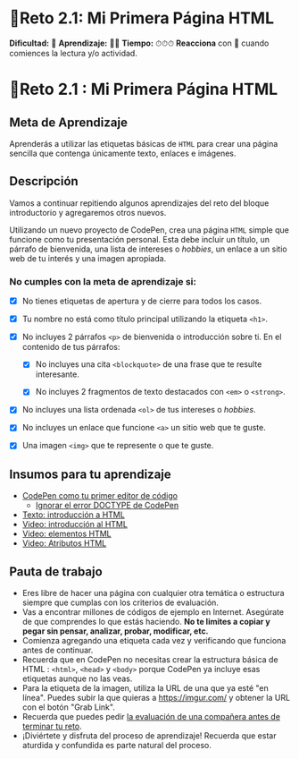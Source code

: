 # 🔹Reto 2.1: Mi Primera Página HTML

**Dificultad:** 🌻
**Aprendizaje:** 🍯🍯
**Tiempo:** ⏱⏱⏱
**Reacciona** con :eyes: cuando comiences la lectura y/o actividad.

# :small_blue_diamond:Reto 2.1 : Mi Primera Página HTML

## Meta de Aprendizaje

Aprenderás a utilizar las etiquetas básicas de `HTML` para crear una página sencilla que contenga únicamente texto, enlaces e imágenes.

## Descripción

Vamos a continuar repitiendo algunos aprendizajes del reto del bloque introductorio y agregaremos otros nuevos.

Utilizando un nuevo proyecto de CodePen, crea una página `HTML` simple que funcione como tu presentación personal. Esta debe incluir un título, un párrafo de bienvenida, una lista de intereses o *hobbies*, un enlace a un sitio web de tu interés y una imagen apropiada.

### No cumples con la meta de aprendizaje si:

- [x] No tienes etiquetas de apertura y de cierre para todos los casos.

- [x] Tu nombre no está como título principal utilizando la etiqueta `<h1>`.

- [x] No incluyes 2 párrafos `<p>` de bienvenida o introducción sobre ti. En el contenido de tus párrafos:
  
  - [x] No incluyes una cita `<blockquote>` de una frase que te resulte interesante. 
  
  - [x] No incluyes 2 fragmentos de texto destacados con `<em>` o `<strong>`.

- [x] No incluyes una lista ordenada `<ol>` de tus intereses o *hobbies*.

- [x] No incluyes un enlace que funcione `<a>`  un sitio web que te guste.

- [x] Una imagen `<img>` que te represente o que te guste.

## Insumos para tu aprendizaje

- [CodePen como tu primer editor de código](https://laboratoria1.gitbook.io/codigom/curriculum_dev/topics/editors_codepen)
  - [Ignorar el error DOCTYPE de CodePen](https://laboratoria1.gitbook.io/codigom/curriculum_dev/topics/editors_codepen_doctype)
- [Texto: introducción a HTML](https://laboratoria1.gitbook.io/codigom/curriculum_dev/topics/html)
- [Video: introducción al HTML](https://youtu.be/ewZ_YWbIWXI?si=FEGJuPSPf-WUh-2P)
- [Video: elementos HTML](https://www.youtube.com/watch?v=vIoO52MdZFE)
- [Video: Atributos HTML](https://youtu.be/_QZT7adJGIg?si=qSXHjPF2PYjJY8ow)

## Pauta de trabajo

- Eres libre de hacer una página con cualquier otra temática o estructura siempre que cumplas con los criterios de evaluación.
- Vas a encontrar millones de códigos de ejemplo en Internet. Asegúrate de que comprendes lo que estás haciendo. **No te limites a copiar y pegar sin pensar, analizar, probar, modificar, etc.**
- Comienza agregando una etiqueta cada vez y verificando que funciona antes de continuar.
- Recuerda que en CodePen no necesitas crear la estructura básica de HTML : `<html>`, `<head>` y `<body>` porque CodePen ya incluye esas etiquetas aunque no las veas.
- Para la etiqueta de la imagen, utiliza la URL de una que ya esté "en línea". Puedes subir la que quieras a https://imgur.com/ y obtener la URL con el botón "Grab Link".
- Recuerda que puedes pedir [la evaluación de una compañera antes de terminar tu reto](https://laboratoria1.gitbook.io/codigom/curriculum_model/lea_model_06_assessment.md).
- ¡Diviértete y disfruta del proceso de aprendizaje! Recuerda que estar aturdida y confundida es parte natural del proceso.
